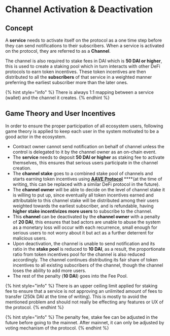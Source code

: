# Channel Activation & Deactivation

## Concept

A **service** needs to activate itself on the protocol as a one time step before they can send notifications to their subscribers. When a service is activated on the protocol, they are referred to as a **Channel**.

The channel is also required to stake fees in DAI which is **50 DAI or higher**, this is used to create a staking pool which in turn interacts with other DeFi protocols to earn token incentives. These token incentives are then distributed to all the **subscribers** of that service in a weighted manner preferring the earliest subscriber more than the later ones.

{% hint style="info" %}
There is always 1:1 mapping between a service \(wallet\) and the channel it creates.
{% endhint %}

## Game Theory and User Incentives

In order to ensure the proper participation of all ecosystem users, following game theory is applied to keep each user in the system motivated to be a good actor in the ecosystem.

* Contract owner cannot send notification on behalf of channel unless the control is delegated to it by the channel owner as an on-chain event.
* The **service** needs to deposit **50 DAI or higher** as staking fee to activate themselves, this ensures that serious users participate in the channel creation.
* The **channel stake** goes to a combined stake pool of channels and starts earning token incentives using [**AAVE Protocol**](https://aave.com/) ****\(at the time of writing, this can be replaced with a similar DeFi protocol in the future\).
* The **channel owner** will be able to decide on the level of channel stake it is willing to put up, since eventually all token incentives earned and attributable to this channel stake will be distributed among their users weighted towards the earliest subscriber, and is refundable, having **higher stake incentivizes more users** to subscribe to the channel.
* This **channel** can be deactivated by the **channel owner** with a penalty of **20 DAI**, this ensures that bad actors are unable to abuse the system as a monetary loss will occur with each recurrence, small enough for serious users to not worry about it but act as a further deterrent for malicious users.
* Upon deactivation, the channel is unable to send notification and its ratio in the **stake pool** is reduced to **10 DAI**, as a result, the proportionate ratio from token incentives pool for the channel is also reduced accordingly. The channel continues distributing its fair share of token incentives to all existing subscribers of the channel, though the channel loses the ability to add more users.
* The rest of the penalty \(**10 DAI**\) goes into the Fee Pool.

{% hint style="info" %}
There is an upper ceiling limit applied for staking fee to ensure that a service is not approving an unlimited amount of fees to transfer \(250k DAI at the time of writing\). This is mostly to avoid the mentioned problem and should not really be effecting any features or UX of the protocol.
{% endhint %}

{% hint style="info" %}
The penalty fee, stake fee can be adjusted in the future before going to the mainnet. After mainnet, it can only be adjusted by voting mechanism of the protocol.
{% endhint %}



